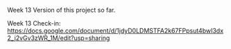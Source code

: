 Week 13 Version of this project so far.

Week 13 Check-in: https://docs.google.com/document/d/1jdyD0LDMSTFA2k67FPpsut4bwI3dx2_j2vGv3zWR_1M/edit?usp=sharing


